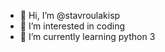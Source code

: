 - 👋 Hi, I’m @stavroulakisp
- 👀 I’m interested in coding
- 🌱 I’m currently learning python 3



<!---
stavroulakisp/stavroulakisp is a ✨ special ✨ repository because its `README.md` (this file) appears on your GitHub profile.
You can click the Preview link to take a look at your changes.
--->
